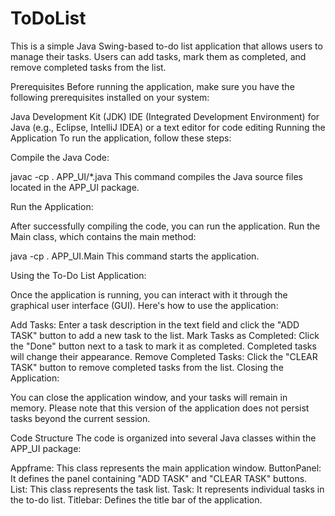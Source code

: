 # ToDoList
This is a simple Java Swing-based to-do list application that allows users to manage their tasks. Users can add tasks, mark them as completed, and remove completed tasks from the list.

Prerequisites
Before running the application, make sure you have the following prerequisites installed on your system:

Java Development Kit (JDK)
IDE (Integrated Development Environment) for Java (e.g., Eclipse, IntelliJ IDEA) or a text editor for code editing
Running the Application
To run the application, follow these steps:

Compile the Java Code:


javac -cp . APP_UI/*.java
This command compiles the Java source files located in the APP_UI package.

Run the Application:

After successfully compiling the code, you can run the application. Run the Main class, which contains the main method:

java -cp . APP_UI.Main
This command starts the application.

Using the To-Do List Application:

Once the application is running, you can interact with it through the graphical user interface (GUI). Here's how to use the application:

Add Tasks: Enter a task description in the text field and click the "ADD TASK" button to add a new task to the list.
Mark Tasks as Completed: Click the "Done" button next to a task to mark it as completed. Completed tasks will change their appearance.
Remove Completed Tasks: Click the "CLEAR TASK" button to remove completed tasks from the list.
Closing the Application:

You can close the application window, and your tasks will remain in memory. Please note that this version of the application does not persist tasks beyond the current session.

Code Structure
The code is organized into several Java classes within the APP_UI package:

Appframe: This class represents the main application window.
ButtonPanel: It defines the panel containing "ADD TASK" and "CLEAR TASK" buttons.
List: This class represents the task list.
Task: It represents individual tasks in the to-do list.
Titlebar: Defines the title bar of the application.

